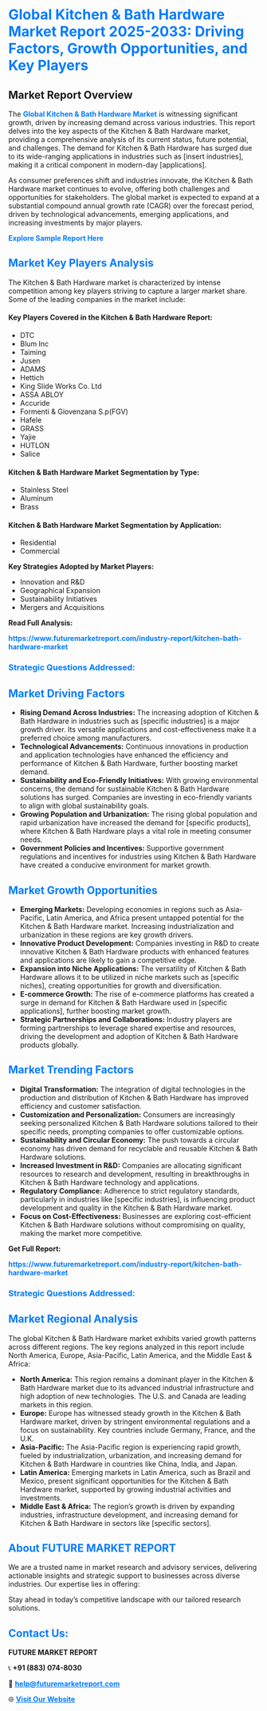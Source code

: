 <h1 style="color: #007BFF;">Global Kitchen & Bath Hardware Market Report 2025-2033: Driving Factors, Growth Opportunities, and Key Players</h1>

<section id="overview">
<h2>Market Report Overview</h2>
<p>The <a href="https://www.futuremarketreport.com/industry-report/kitchen-bath-hardware-market" style="color: #007BFF; text-decoration: none;"><strong>Global Kitchen & Bath Hardware Market</strong></a> is witnessing significant growth, driven by increasing demand across various industries. This report delves into the key aspects of the Kitchen & Bath Hardware market, providing a comprehensive analysis of its current status, future potential, and challenges. The demand for Kitchen & Bath Hardware has surged due to its wide-ranging applications in industries such as [insert industries], making it a critical component in modern-day [applications].</p>
<p>As consumer preferences shift and industries innovate, the Kitchen & Bath Hardware market continues to evolve, offering both challenges and opportunities for stakeholders. The global market is expected to expand at a substantial compound annual growth rate (CAGR) over the forecast period, driven by technological advancements, emerging applications, and increasing investments by major players.</p>
</section>

<section id="overview">
<p><a href="https://www.futuremarketreport.com/request-sample/reportId=27761" style="color: #007BFF; text-decoration: none;"><strong>Explore Sample Report Here</strong></a></p>
</section>

<section id="key-players">
<h2 style="color: #007BFF;">Market Key Players Analysis</h2>
<p>The Kitchen & Bath Hardware market is characterized by intense competition among key players striving to capture a larger market share. Some of the leading companies in the market include:</p>
<h4>Key Players Covered in the Kitchen & Bath Hardware Report:</h4>
<ul><li>DTC</li><li>Blum Inc</li><li>Taiming</li><li>Jusen</li><li>ADAMS</li><li>Hettich</li><li>King Slide Works Co. Ltd</li><li>ASSA ABLOY</li><li>Accuride</li><li>Formenti &amp; Giovenzana S.p(FGV)</li><li>Hafele</li><li>GRASS</li><li>Yajie</li><li>HUTLON</li><li>Salice</li></ul>
<h4>Kitchen & Bath Hardware Market Segmentation by Type:</h4>
<ul><li>Stainless Steel</li><li>Aluminum</li><li>Brass</li></ul>

<h4>Kitchen & Bath Hardware Market Segmentation by Application:</h4>
<ul><li>Residential</li><li>Commercial</li></ul>
<p><strong>Key Strategies Adopted by Market Players:</strong></p>
<ul>
<li>Innovation and R&D</li>
<li>Geographical Expansion</li>
<li>Sustainability Initiatives</li>
<li>Mergers and Acquisitions</li>
</ul>
</section>

<section>
<p><strong>Read Full Analysis: </strong></p><a href="https://www.futuremarketreport.com/industry-report/kitchen-bath-hardware-market" style="color: #007BFF; text-decoration: none;"><strong>https://www.futuremarketreport.com/industry-report/kitchen-bath-hardware-market</strong></a>
<h3 style="color: #007BFF;">Strategic Questions Addressed:</h3>
</section>

<section id="driving-factors">
<h2 style="color: #007BFF;">Market Driving Factors</h2>
<ul>
<li><strong>Rising Demand Across Industries:</strong> The increasing adoption of Kitchen & Bath Hardware in industries such as [specific industries] is a major growth driver. Its versatile applications and cost-effectiveness make it a preferred choice among manufacturers.</li>
<li><strong>Technological Advancements:</strong> Continuous innovations in production and application technologies have enhanced the efficiency and performance of Kitchen & Bath Hardware, further boosting market demand.</li>
<li><strong>Sustainability and Eco-Friendly Initiatives:</strong> With growing environmental concerns, the demand for sustainable Kitchen & Bath Hardware solutions has surged. Companies are investing in eco-friendly variants to align with global sustainability goals.</li>
<li><strong>Growing Population and Urbanization:</strong> The rising global population and rapid urbanization have increased the demand for [specific products], where Kitchen & Bath Hardware plays a vital role in meeting consumer needs.</li>
<li><strong>Government Policies and Incentives:</strong> Supportive government regulations and incentives for industries using Kitchen & Bath Hardware have created a conducive environment for market growth.</li>
</ul>
</section>

<section id="growth-opportunities">
<h2 style="color: #007BFF;">Market Growth Opportunities</h2>
<ul>
<li><strong>Emerging Markets:</strong> Developing economies in regions such as Asia-Pacific, Latin America, and Africa present untapped potential for the Kitchen & Bath Hardware market. Increasing industrialization and urbanization in these regions are key growth drivers.</li>
<li><strong>Innovative Product Development:</strong> Companies investing in R&D to create innovative Kitchen & Bath Hardware products with enhanced features and applications are likely to gain a competitive edge.</li>
<li><strong>Expansion into Niche Applications:</strong> The versatility of Kitchen & Bath Hardware allows it to be utilized in niche markets such as [specific niches], creating opportunities for growth and diversification.</li>
<li><strong>E-commerce Growth:</strong> The rise of e-commerce platforms has created a surge in demand for Kitchen & Bath Hardware used in [specific applications], further boosting market growth.</li>
<li><strong>Strategic Partnerships and Collaborations:</strong> Industry players are forming partnerships to leverage shared expertise and resources, driving the development and adoption of Kitchen & Bath Hardware products globally.</li>
</ul>
</section>

<section id="trending-factors">
<h2 style="color: #007BFF;">Market Trending Factors</h2>
<ul>
<li><strong>Digital Transformation:</strong> The integration of digital technologies in the production and distribution of Kitchen & Bath Hardware has improved efficiency and customer satisfaction.</li>
<li><strong>Customization and Personalization:</strong> Consumers are increasingly seeking personalized Kitchen & Bath Hardware solutions tailored to their specific needs, prompting companies to offer customizable options.</li>
<li><strong>Sustainability and Circular Economy:</strong> The push towards a circular economy has driven demand for recyclable and reusable Kitchen & Bath Hardware solutions.</li>
<li><strong>Increased Investment in R&D:</strong> Companies are allocating significant resources to research and development, resulting in breakthroughs in Kitchen & Bath Hardware technology and applications.</li>
<li><strong>Regulatory Compliance:</strong> Adherence to strict regulatory standards, particularly in industries like [specific industries], is influencing product development and quality in the Kitchen & Bath Hardware market.</li>
<li><strong>Focus on Cost-Effectiveness:</strong> Businesses are exploring cost-efficient Kitchen & Bath Hardware solutions without compromising on quality, making the market more competitive.</li>
</ul>
</section>

<section>
<p><strong>Get Full Report: </strong></p><a href="https://www.futuremarketreport.com/industry-report/kitchen-bath-hardware-market" style="color: #007BFF; text-decoration: none;"><strong>https://www.futuremarketreport.com/industry-report/kitchen-bath-hardware-market</strong></a>
<h3 style="color: #007BFF;">Strategic Questions Addressed:</h3>
</section>


<section id="regional-analysis">
<h2 style="color: #007BFF;">Market Regional Analysis</h2>
<p>The global Kitchen & Bath Hardware market exhibits varied growth patterns across different regions. The key regions analyzed in this report include North America, Europe, Asia-Pacific, Latin America, and the Middle East & Africa:</p>
<ul>
<li><strong>North America:</strong> This region remains a dominant player in the Kitchen & Bath Hardware market due to its advanced industrial infrastructure and high adoption of new technologies. The U.S. and Canada are leading markets in this region.</li>
<li><strong>Europe:</strong> Europe has witnessed steady growth in the Kitchen & Bath Hardware market, driven by stringent environmental regulations and a focus on sustainability. Key countries include Germany, France, and the U.K.</li>
<li><strong>Asia-Pacific:</strong> The Asia-Pacific region is experiencing rapid growth, fueled by industrialization, urbanization, and increasing demand for Kitchen & Bath Hardware in countries like China, India, and Japan.</li>
<li><strong>Latin America:</strong> Emerging markets in Latin America, such as Brazil and Mexico, present significant opportunities for the Kitchen & Bath Hardware market, supported by growing industrial activities and investments.</li>
<li><strong>Middle East & Africa:</strong> The region’s growth is driven by expanding industries, infrastructure development, and increasing demand for Kitchen & Bath Hardware in sectors like [specific sectors].</li>
</ul>
</section>

<footer>
<h2 style="color: #007BFF;">About FUTURE MARKET REPORT</h2>
<p>We are a trusted name in market research and advisory services, delivering actionable insights and strategic support to businesses across diverse industries. Our expertise lies in offering:</p>

<p>Stay ahead in today’s competitive landscape with our tailored research solutions.</p>

<h2 style="color: #007BFF;">Contact Us:</h2>
<p><strong>FUTURE MARKET REPORT</strong></p>
<p>📞 <strong>+91 (883) 074-8030</strong></p>
<p>📧 <strong><a href="mailto:help@futuremarketreport.com" style="color: #007BFF;">help@futuremarketreport.com</a></strong></p>
<p>🌐 <strong><a href="https://www.futuremarketreport.com/" style="color: #007BFF;">Visit Our Website</a></strong></p>
</footer>